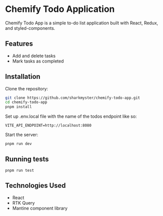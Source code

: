 # Chemify Todo Application

Chemify Todo App is a simple to-do list application built with React, Redux, and styled-components.

## Features

- Add and delete tasks
- Mark tasks as completed

## Installation

Clone the repository:

```bash
git clone https://github.com/sharkmyster/chemify-todo-app.git
cd chemify-todo-app
pnpm install
```

Set up .env.local file with the name of the todos endpoint like so:

```
VITE_API_ENDPOINT=http://localhost:8080
```

Start the server:

```
pnpm run dev
```

## Running tests

```
pnpm run test
```

## Technologies Used

- React
- RTK Query
- Mantine component library
